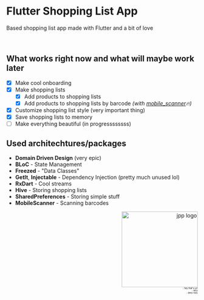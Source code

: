 # Flutter Shopping List App

Based shopping list app made with Flutter and a bit of love

<div>
<img src="https://img.shields.io/badge/made%20with-flutter%20%F0%9F%92%98-blue" alt="">
<img src="https://img.shields.io/badge/works%3F-propbably-yellow" alt="">
<img src="https://img.shields.io/badge/author-is%20chillin-red" alt="">
</div>

## What works right now and what will maybe work later

- [x] Make cool onboarding
- [x] Make shopping lists
  - [x] Add products to shopping lists
  - [x] Add products to shopping lists by barcode *(with [mobile_scanner](https://pub.dev/packages/mobile_scanner)🔥)*
- [x] Customize shopping list style (very important thing)
- [x] Save shopping lists to memory
- [ ] Make everything beautiful (in progressssssss)

## Used architechtures/packages

- **Domain Driven Design** (very epic)
- **BLoC** - State Management
- **Freezed** - "Data Classes"
- **GetIt**, **Injectable** - Dependency Injection (pretty much unused lol)
- **RxDart** - Cool streams
- **Hive** - Storing shopping lists
- **SharedPreferences** - Storing simple stuff
- **MobileScanner** - Scanning barcodes

<div align='right' style='display:flex;flex-direction:column;'>
  <a title='j++' href='https://github.com/jppteam'>
    <picture>
      <source media='(prefers-color-scheme: dark)' srcset='https://i.imgur.com/B301hMm.png' alt='jpp logo' width='200px'/>
      <img src='https://i.imgur.com/Npj32k1.png' alt='jpp logo' width='200px'/>
    </picture>
  </a>
  <div style='display:flex;flex-direction:column;font-size:0.4em;'>
    <span>- hey that's us!</span>
    <span>- who</span>
    <span>- deez nuts</span>
  </div>
</div>
